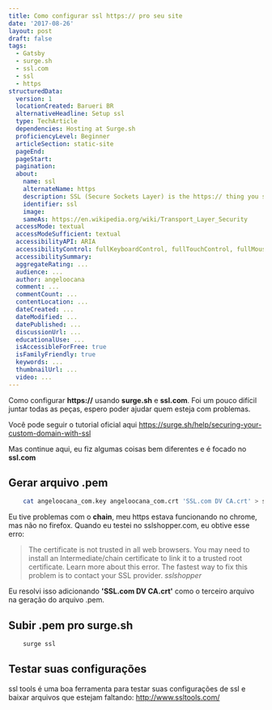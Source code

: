 ```yaml
---
title: Como configurar ssl https:// pro seu site
date: '2017-08-26'
layout: post
draft: false
tags:
  - Gatsby
  - surge.sh
  - ssl.com
  - ssl
  - https
structuredData:
  version: 1
  locationCreated: Barueri BR  
  alternativeHeadline: Setup ssl
  type: TechArticle
  dependencies: Hosting at Surge.sh
  proficiencyLevel: Beginner
  articleSection: static-site
  pageEnd:
  pageStart:
  pagination:
  about:
    name: ssl
    alternateName: https
    description: SSL (Secure Sockets Layer) is the https:// thing you see in some urls, it adds security technology for establishing an encrypted link between a web server and a browser.
    identifier: ssl
    image:
    sameAs: https://en.wikipedia.org/wiki/Transport_Layer_Security
  accessMode: textual
  accessModeSufficient: textual
  accessibilityAPI: ARIA
  accessibilityControl: fullKeyboardControl, fullTouchControl, fullMouseControl
  accessibilitySummary:
  aggregateRating: ...
  audience: ...
  author: angeloocana
  comment: ...
  commentCount: ...
  contentLocation: ...
  dateCreated: ...
  dateModified: ...
  datePublished: ...
  discussionUrl: ...
  educationalUse: ...    
  isAccessibleForFree: true
  isFamilyFriendly: true
  keywords: ...  
  thumbnailUrl: ...  
  video: ...
---
```


Como configurar **https://** usando **surge.sh** e **ssl.com**.
Foi um pouco difícil juntar todas as peças, espero poder ajudar quem esteja com problemas.

Você pode seguir o tutorial oficial aqui https://surge.sh/help/securing-your-custom-domain-with-ssl

Mas continue aqui, eu fiz algumas coisas bem diferentes e é focado no **ssl.com**

## Gerar arquivo .pem

```bash
    cat angeloocana_com.key angeloocana_com.crt 'SSL.com DV CA.crt' > surge3.pem
```

Eu tive problemas com o **chain**, meu https estava funcionando no chrome, mas não no firefox.
Quando eu testei no sslshopper.com, eu obtive esse erro:

> The certificate is not trusted in all web browsers. 
> You may need to install an Intermediate/chain certificate to link it to a trusted root certificate. 
> Learn more about this error. The fastest way to fix this problem is to contact your SSL provider.
> <cite>sslshopper</cite>

Eu resolvi isso adicionando **'SSL.com DV CA.crt'** como o terceiro arquivo na geração do arquivo .pem.

## Subir .pem pro surge.sh

```bash
    surge ssl
```

## Testar suas configurações
ssl tools é uma boa ferramenta para testar suas configurações de ssl e baixar arquivos que estejam faltando:
http://www.ssltools.com/
